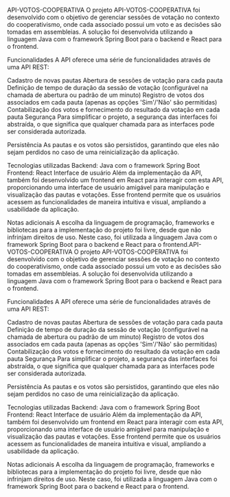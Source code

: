 API-VOTOS-COOPERATIVA
O projeto API-VOTOS-COOPERATIVA foi desenvolvido com o objetivo de gerenciar sessões de votação no contexto do cooperativismo, onde cada associado possui um voto e as decisões são tomadas em assembleias. A solução foi desenvolvida utilizando a linguagem Java com o framework Spring Boot para o backend e React para o frontend.

Funcionalidades
A API oferece uma série de funcionalidades através de uma API REST:

Cadastro de novas pautas
Abertura de sessões de votação para cada pauta
Definição de tempo de duração da sessão de votação (configurável na chamada de abertura ou padrão de um minuto)
Registro de votos dos associados em cada pauta (apenas as opções 'Sim'/'Não' são permitidas)
Contabilização dos votos e fornecimento do resultado da votação em cada pauta
Segurança
Para simplificar o projeto, a segurança das interfaces foi abstraída, o que significa que qualquer chamada para as interfaces pode ser considerada autorizada.

Persistência
As pautas e os votos são persistidos, garantindo que eles não sejam perdidos no caso de uma reinicialização da aplicação.

Tecnologias utilizadas
Backend: Java com o framework Spring Boot
Frontend: React
Interface de usuário
Além da implementação da API, também foi desenvolvido um frontend em React para interagir com esta API, proporcionando uma interface de usuário amigável para manipulação e visualização das pautas e votações. Esse frontend permite que os usuários acessem as funcionalidades de maneira intuitiva e visual, ampliando a usabilidade da aplicação.

Notas adicionais
A escolha da linguagem de programação, frameworks e bibliotecas para a implementação do projeto foi livre, desde que não infrinjam direitos de uso. Neste caso, foi utilizada a linguagem Java com o framework Spring Boot para o backend e React para o frontend.API-VOTOS-COOPERATIVA
O projeto API-VOTOS-COOPERATIVA foi desenvolvido com o objetivo de gerenciar sessões de votação no contexto do cooperativismo, onde cada associado possui um voto e as decisões são tomadas em assembleias. A solução foi desenvolvida utilizando a linguagem Java com o framework Spring Boot para o backend e React para o frontend.

Funcionalidades
A API oferece uma série de funcionalidades através de uma API REST:

Cadastro de novas pautas
Abertura de sessões de votação para cada pauta
Definição de tempo de duração da sessão de votação (configurável na chamada de abertura ou padrão de um minuto)
Registro de votos dos associados em cada pauta (apenas as opções 'Sim'/'Não' são permitidas)
Contabilização dos votos e fornecimento do resultado da votação em cada pauta
Segurança
Para simplificar o projeto, a segurança das interfaces foi abstraída, o que significa que qualquer chamada para as interfaces pode ser considerada autorizada.

Persistência
As pautas e os votos são persistidos, garantindo que eles não sejam perdidos no caso de uma reinicialização da aplicação.

Tecnologias utilizadas
Backend: Java com o framework Spring Boot
Frontend: React
Interface de usuário
Além da implementação da API, também foi desenvolvido um frontend em React para interagir com esta API, proporcionando uma interface de usuário amigável para manipulação e visualização das pautas e votações. Esse frontend permite que os usuários acessem as funcionalidades de maneira intuitiva e visual, ampliando a usabilidade da aplicação.

Notas adicionais
A escolha da linguagem de programação, frameworks e bibliotecas para a implementação do projeto foi livre, desde que não infrinjam direitos de uso. Neste caso, foi utilizada a linguagem Java com o framework Spring Boot para o backend e React para o frontend.
